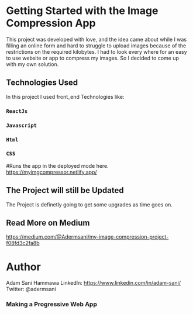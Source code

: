 # Getting Started with the Image Compression App

This project was developed with love, and the idea came about while I was filling an online form and hard to struggle to upload images because of the restrictions on the required kilobytes. I had to look every where for an easy to use website or app to compress my images. So I decided to come up with my own solution.

## Technologies Used

In this project I used front_end Technologies like:

### `ReactJs`
### `Javascript`
### `Html`
### `CSS`


#Runs the app in the deployed mode here.
https://myimgcompressor.netlify.app/


## The Project will still be Updated

The Project is definetly going to get some upgrades as time goes on.


## Read More on Medium

https://medium.com/@Adermsani/my-image-compression-project-f08fd3c2fa8b

# Author
Adam Sani Hammawa
LinkedIn: https://www.linkedin.com/in/adam-sani/
Twitter: @adermsani


### Making a Progressive Web App
